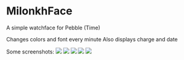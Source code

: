 # MilonkhFace
A simple watchface for Pebble (Time)

Changes colors and font every minute
Also displays charge and date

Some screenshots:
![](images/1.png?raw=true)
![](images/2.png?raw=true)
![](images/3.png?raw=true)
![](images/4.png?raw=true)
![](images/5.png?raw=true)